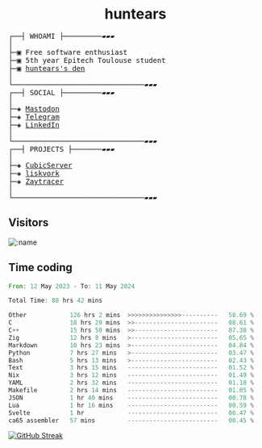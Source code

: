 <h1 align="center">
huntears
</h1>
<!-- <p align="center">
<img src=https://huntears.com/img/pfp.webp width=30%/>
</p>
<style>
img {
    border-radius: 50%;
}
</style> -->
<pre>
┌──┤ WHOAMI ├─────────▰▰▰
│
├─▣ Free software enthusiast
├─▣ 5th year Epitech Toulouse student
├─▣ <a href="https://huntears.com/">huntears's den</a>
│
└───────────────────────────────▰▰▰
┌──┤ SOCIAL ├─────────▰▰▰
│
├─◈ <a href="https://fosstodon.org/@huntears">Mastodon</a>
├─◈ <a href="https://t.me/huntears">Telegram</a>
├─◈ <a href="https://www.linkedin.com/in/alexandre-flion">LinkedIn</a>
│
└───────────────────────────────▰▰▰
┌──┤ PROJECTS ├───────▰▰▰
│
├─◈ <a href="https://github.com/CubicMC/cubic-server">CubicServer</a>
├─◈ <a href="https://github.com/Epitech/B-AIA-500_liskvork">liskvork</a>
├─◈ <a href="https://github.com/Miou-zora/Zaytracer">Zaytracer</a>
│
└───────────────────────────────▰▰▰
</pre>

## Visitors

![:name](https://count.getloli.com/get/@huntears?theme=rule34)

## Time coding

<!--START_SECTION:wakatime-->

```rust
From: 12 May 2023 - To: 11 May 2024

Total Time: 88 hrs 42 mins

Other            126 hrs 2 mins  >>>>>>>>>>>>>>>----------   58.69 %
C                18 hrs 29 mins  >>-----------------------   08.61 %
C++              15 hrs 50 mins  >>-----------------------   07.38 %
Zig              12 hrs 8 mins   >------------------------   05.65 %
Markdown         10 hrs 23 mins  >------------------------   04.84 %
Python           7 hrs 27 mins   >------------------------   03.47 %
Bash             5 hrs 13 mins   >------------------------   02.43 %
Text             3 hrs 15 mins   -------------------------   01.52 %
Nix              3 hrs 12 mins   -------------------------   01.49 %
YAML             2 hrs 32 mins   -------------------------   01.18 %
Makefile         2 hrs 14 mins   -------------------------   01.05 %
JSON             1 hr 40 mins    -------------------------   00.78 %
Lua              1 hr 16 mins    -------------------------   00.59 %
Svelte           1 hr            -------------------------   00.47 %
ca65 assembler   57 mins         -------------------------   00.45 %
```

<!--END_SECTION:wakatime-->

[![GitHub Streak](https://streak-stats.demolab.com?user=huntears)](https://git.io/streak-stats)
